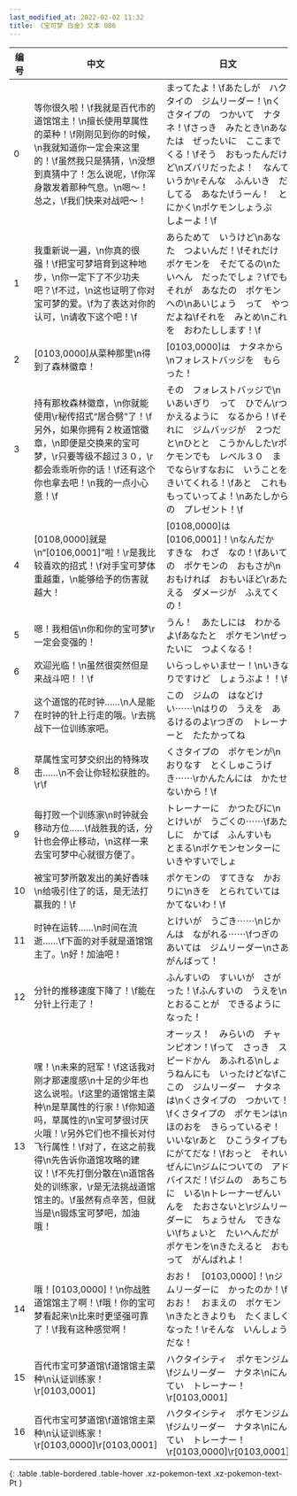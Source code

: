 ```yaml
---
last_modified_at: 2022-02-02 11:32
title: 《宝可梦 白金》文本 086
---
```

| 编号 | 中文 | 日文 |
| ---- | ---- | ---- |
| 0 | 等你很久啦！\f我就是百代市的道馆馆主！\n擅长使用草属性的菜种！\f刚刚见到你的时候，\n我就知道你一定会来这里的！\f虽然我只是猜猜，\n没想到真猜中了！怎么说呢，\f你浑身散发着那种气息。\n嗯～！总之，\f我们快来对战吧～！ | まってたよ！\fあたしが　ハクタイの　ジムリーダー！\nくさタイプの　つかいて　ナタネ！\fさっき　みたとき\nあなたは　ぜったいに　ここまでくる！\fそう　おもったんだけど\nズバリだったよ！　なんていうか\rそんな　ふんいき　だしてる　あなた\fうーん！　とにかく\nポケモンしょうぶ　しよーよ！\f |
| 1 | 我重新说一遍，\n你真的很强！\f把宝可梦培育到这种地步，\n你一定下了不少功夫吧？\f不过，\n这也证明了你对宝可梦的爱。\f为了表达对你的认可，\n请收下这个吧！\f | あらためて　いうけど\nあなた　つよいんだ！\fそれだけ　ポケモンを　そだてるの\nたいへん　だったでしょ？\fでも　それが　あなたの　ポケモンへの\nあいじょう　って　やつ　だよね\fそれを　みとめ\nこれを　おわたしします！\f |
| 2 | [0103,0000]从菜种那里\n得到了森林徽章！ | [0103,0000]は　ナタネから\nフォレストバッジを　もらった！ |
| 3 | 持有那枚森林徽章，\n你就能使用\r秘传招式“居合劈”了！\f另外，如果你拥有２枚道馆徽章，\n即便是交换来的宝可梦，\r只要等级不超过３０，\r都会乖乖听你的话！\f还有这个你也拿去吧！\n我的一点小心意！\f | その　フォレストバッジで\nいあいぎり　って　ひでん\rつかえるように　なるから！\fそれに　ジムバッジが　２つだと\nひとと　こうかんした\rポケモンでも　レベル３０　までなら\rすなおに　いうことを　きいてくれる！\fあと　これも　もっていってよ！\nあたしからの　プレゼント！\f |
| 4 | [0108,0000]就是\n“[0106,0001]”啦！\r是我比较喜欢的招式！\f对手宝可梦体重越重，\n能够给予的伤害就越大！ | [0108,0000]は　[0106,0001]！\nなんだか　すきな　わざ　なの！\fあいての　ポケモンの　おもさが\nおもければ　おもいほど\rあたえる　ダメージが　ふえてくの！ |
| 5 | 嗯！我相信\n你和你的宝可梦\r一定会变强的！ | うん！　あたしには　わかるよ\fあなたと　ポケモン\nぜったいに　つよくなる！ |
| 6 | 欢迎光临！\n虽然很突然但是来战斗吧！！\f | いらっしゃいませー！\nいきなりですけど　しょうぶよ！！\f |
| 7 | 这个道馆的花时钟……\n人是能在时钟的针上行走的哦。\r去挑战下一位训练家吧。 | この　ジムの　はなどけい⋯⋯\nはりの　うえを　あるけるのよ\rつぎの　トレーナーと　たたかってね |
| 8 | 草属性宝可梦交织出的特殊攻击……\n不会让你轻松获胜的。\r\f | くさタイプの　ポケモンが\nおりなす　とくしゅこうげき⋯⋯\rかんたんには　かたせないから！\f |
| 9 | 每打败一个训练家\n时钟就会移动方位……\f战胜我的话，分针也会停止移动，\n这样一来去宝可梦中心就很方便了。 | トレーナーに　かつたびに\nとけいが　うごくの⋯⋯\fあたしに　かてば　ふんすいも　とまる\nポケモンセンターに　いきやすいでしょ |
| 10 | 被宝可梦所散发出的美好香味\n给吸引住了的话，是无法打赢我的！\f | ポケモンの　すてきな　かおりに\nきを　とられていては　かてないわ！\f |
| 11 | 时钟在运转……\n时间在流逝……\f下面的对手就是道馆馆主了。\n好！加油吧！ | とけいが　うごき⋯⋯\nじかんは　ながれる⋯⋯\fつぎの　あいては　ジムリーダー\nさあ　がんばって！ |
| 12 | 分针的推移速度下降了！\f能在分针上行走了！ | ふんすいの　すいいが　さがった！\fふんすいの　うえを\nとおることが　できるようになった！ |
| 13 | 嘿！\n未来的冠军！\f这话我对刚才那速度感\n十足的少年也这么说啦。\f这里的道馆馆主菜种\n是草属性的行家！\f你知道吗，草属性的\n宝可梦很讨厌火哦！\r另外它们也不擅长对付飞行属性！\f对了，在这之前我得\n先告诉你道馆攻略的建议！\f不先打倒分散在\n道馆各处的训练家，\r是无法挑战道馆馆主的。\f虽然有点辛苦，但就当是\n锻炼宝可梦吧，加油哦！ | オーッス！　みらいの　チャンピオン！\fって　さっき　スピードかん　あふれる\nしょうねんにも　いったけどな\fここの　ジムリーダー　ナタネは\nくさタイプの　つかいて！\fくさタイプの　ポケモンは\nほのおを　きらっているぞ！　いいな\rあと　ひこうタイプも　にがてだな！\fおっと　それいぜんに\nジムについての　アドバイスだ！\fジムの　あちこちに　いる\nトレーナーぜんいんを　たおさないと\rジムリーダーに　ちょうせん　できない\fちょいと　たいへんだが　ポケモンを\nきたえると　おもって　がんばれよ！ |
| 14 | 哦！[0103,0000]！\n你战胜道馆馆主了啊！\f哦！你的宝可梦看起来\n比来时更坚强可靠了！\f我有这种感觉啊！ | おお！　[0103,0000]！\nジムリーダーに　かったのか！\fおお！　おまえの　ポケモン\nきたときよりも　たくましくなった！\rそんな　いんしょう　だな！ |
| 15 | 百代市宝可梦道馆\f道馆馆主菜种\n认证训练家！\r[0103,0001] | ハクタイシティ　ポケモンジム\fジムリーダー　ナタネ\nにんてい　トレーナー！\r[0103,0001] |
| 16 | 百代市宝可梦道馆\f道馆馆主菜种\n认证训练家！\r[0103,0000]\r[0103,0001] | ハクタイシティ　ポケモンジム\fジムリーダー　ナタネ\nにんてい　トレーナー！\r[0103,0000]\r[0103,0001] |
{: .table .table-bordered .table-hover .xz-pokemon-text .xz-pokemon-text-Pt }